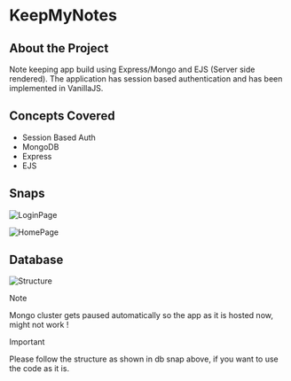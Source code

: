 # KeepMyNotes

## About the Project

Note keeping app build using Express/Mongo and EJS (Server side rendered).
The application has session based authentication and has been implemented in VanillaJS.

## Concepts Covered

- Session Based Auth
- MongoDB
- Express
- EJS

## Snaps

![LoginPage](https://drive.google.com/uc?export=view&id=1szI5D-Yfh-rcpggS2UWfKwfad0_7ce2m)

![HomePage](https://drive.google.com/uc?export=view&id=1fBcUWmJzf11k9BmupuXBJcbexKU0092s)

## Database

![Structure](https://drive.google.com/uc?export=view&id=1LEdKpf6EPrrk6EBqPe_sK6i0ZJYXb42u)

>[!NOTE]
>Mongo cluster gets paused automatically so the app as it is hosted now, might not work !

>[!IMPORTANT]
>Please follow the structure as shown in db snap above, if you want to use the code as it is. 
